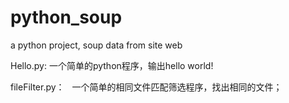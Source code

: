 # python_soup
a python project, soup data from site web

Hello.py:
   一个简单的python程序，输出hello world!
   
fileFilter.py：
   一个简单的相同文件匹配筛选程序，找出相同的文件；
